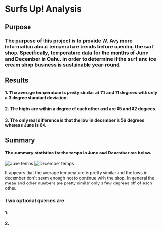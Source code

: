 # Surfs Up! Analysis

## Purpose
### The purpose of this project is to provide W. Avy more information about temperature trends before opening the surf shop. Specifically, temperature data for the months of June and December in Oahu, in order to determine if the surf and ice cream shop business is sustainable year-round.

## Results
####  1.   The average temperature is pretty similar at 74 and 71 degrees with only a 3 degree standard deviation.
####  2.   The highs are within a degree of each other and are 85 and 82 degrees.
####  3.   The only real difference is that the low in december is 56 degrees whereas June is 64.      


## Summary
#### The summary statistics for the temps in June and December are below. 
![June temps](https://user-images.githubusercontent.com/115171651/211433423-fc6b463f-1461-48dc-bb5a-8ff665470af5.png)
![December temps](https://user-images.githubusercontent.com/115171651/211433427-30cfd1cd-ff69-4445-8926-29afd2a781a6.png)

It appears that the average temperature is pretty similar and the lows in december don't seem enough not to continue with the shop.  In general the mean and other numbers are pretty similar only a few degrees off of each other.  
### Two optional queries are
#### 1.

#### 2.  


